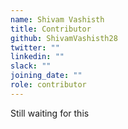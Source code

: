 ```yaml
---
name: Shivam Vashisth
title: Contributor
github: ShivamVashisth28
twitter: ""
linkedin: ""
slack: ""
joining_date: ""
role: contributor
---
```


Still waiting for this
